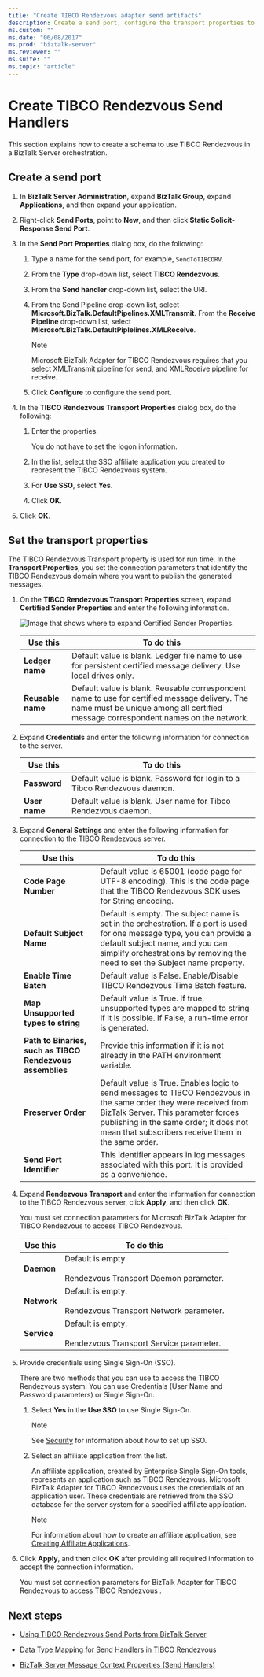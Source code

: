 ```yaml
---
title: "Create TIBCO Rendezvous adapter send artifacts"
description: Create a send port, configure the transport properties to send messages to TIBCO Rendezvous from BizTalk 
ms.custom: ""
ms.date: "06/08/2017"
ms.prod: "biztalk-server"
ms.reviewer: ""
ms.suite: ""
ms.topic: "article"
---
```

# Create TIBCO Rendezvous Send Handlers
This section explains how to create a schema to use TIBCO Rendezvous in a BizTalk Server orchestration.  
  
## Create a send port
  
1.  In **BizTalk Server Administration**, expand **BizTalk Group**, expand **Applications**, and then expand your application.  
  
2.  Right-click **Send Ports**, point to **New**, and then click **Static Solicit-Response Send Port**.  
  
3.  In the **Send Port Properties** dialog box, do the following:  
  
    1.  Type a name for the send port, for example, `SendToTIBCORV`.  
  
    2.  From the **Type** drop-down list, select **TIBCO Rendezvous**.  
  
    3.  From the **Send handler** drop-down list, select the URI.  
  
    4.  From the Send Pipeline drop-down list, select **Microsoft.BizTalk.DefaultPipelines.XMLTransmit**.  From the **Receive Pipeline** drop-down list, select **Microsoft.BizTalk.DefaultPiplelines.XMLReceive**.  

        > [!NOTE]
        > Microsoft BizTalk Adapter for TIBCO Rendezvous requires that you select XMLTransmit pipeline for send, and XMLReceive pipeline for receive.
        
    6.  Click **Configure** to configure the send port.  
  
4.  In the **TIBCO Rendezvous Transport Properties** dialog box, do the following:  
  
    1.  Enter the properties.  
  
         You do not have to set the logon information.  
  
    2.  In the list, select the SSO affiliate application you created to represent the TIBCO Rendezvous system.  
  
    3.  For **Use SSO**, select **Yes**.  
  
    4.  Click **OK**.  
  
5.  Click **OK**.  

## Set the transport properties
The TIBCO Rendezvous Transport property is used for run time. In the **Transport Properties**, you set the connection parameters that identify the TIBCO Rendezvous domain where you want to publish the generated messages.  
  
 
1.  On the **TIBCO Rendezvous Transport Properties** screen, expand **Certified Sender Properties** and enter the following information.  
  
     ![Image that shows where to expand Certified Sender Properties.](../core/media/sadp-tibcoren-transs.gif "SAdp_TibcoRen_Transs")  
  
    |Use this|To do this|  
    |--------------|----------------|  
    |**Ledger name**|Default value is blank. Ledger file name to use for persistent certified message delivery. Use local drives only.|  
    |**Reusable name**|Default value is blank. Reusable correspondent name to use for certified message delivery. The name must be unique among all certified message correspondent names on the network.|  
  
2.  Expand **Credentials** and enter the following information for connection to the server.  
  
    |Use this|To do this|  
    |--------------|----------------|  
    |**Password**|Default value is blank. Password for login to a Tibco Rendezvous daemon.|  
    |**User name**|Default value is blank. User name for Tibco Rendezvous daemon.|  
  
3.  Expand **General Settings** and enter the following information for connection to the TIBCO Rendezvous server.  
  
    |Use this|To do this|  
    |--------------|----------------|  
    |**Code Page Number**|Default value is 65001 (code page for UTF-8 encoding). This is the code page that the TIBCO Rendezvous SDK uses for String encoding.|  
    |**Default Subject Name**|Default is empty. The subject name is set in the orchestration. If a port is used for one message type, you can provide a default subject name, and you can simplify orchestrations by removing the need to set the Subject name property.|  
    |**Enable Time Batch**|Default value is False. Enable/Disable TIBCO Rendezvous Time Batch feature.|  
    |**Map Unsupported types to string**|Default value is True. If true, unsupported types are mapped to string if it is possible. If False, a run-time error is generated.|  
    |**Path to Binaries, such as TIBCO Rendezvous assemblies**|Provide this information if it is not already in the PATH environment variable.|  
    |**Preserver Order**|Default value is True. Enables logic to send messages to TIBCO Rendezvous in the same order they were received from BizTalk Server. This parameter forces publishing in the same order; it does not mean that subscribers receive them in the same order.|  
    |**Send Port Identifier**|This identifier appears in log messages associated with this port. It is provided as a convenience.|  
  
4.  Expand **Rendezvous Transport** and enter the information for connection to the TIBCO Rendezvous server, click **Apply**, and then click **OK**.  
  
     You must set connection parameters for Microsoft BizTalk Adapter for TIBCO Rendezvous to access TIBCO Rendezvous.  
  
    |Use this|To do this|  
    |--------------|----------------|  
    |**Daemon**|Default is empty.<br /><br /> Rendezvous Transport Daemon parameter.|  
    |**Network**|Default is empty.<br /><br /> Rendezvous Transport Network parameter.|  
    |**Service**|Default is empty.<br /><br /> Rendezvous Transport Service parameter.|  
  
5.  Provide credentials using Single Sign-On (SSO).  
  
     There are two methods that you can use to access the TIBCO Rendezvous system. You can use Credentials (User Name and Password parameters) or Single Sign-On.  
  
    1.  Select **Yes** in the **Use SSO** to use Single Sign-On.  
  
        > [!NOTE]
        >  See [Security](../core/security-in-biztalk-adapter-for-tibco-rendezvous.md) for information about how to set up SSO.  
  
    2.  Select an affiliate application from the list.  
  
         An affiliate application, created by Enterprise Single Sign-On tools, represents an application such as TIBCO Rendezvous. Microsoft BizTalk Adapter for TIBCO Rendezvous uses the credentials of an application user. These credentials are retrieved from the SSO database for the server system for a specified affiliate application.  
  
        > [!NOTE]
        >  For information about how to create an affiliate application, see [Creating Affiliate Applications](../core/creating-affiliate-applications1.md).  
  
6.  Click **Apply**, and then click **OK** after providing all required information to accept the connection information.  
  
     You must set connection parameters for BizTalk Adapter for TIBCO Rendezvous to access TIBCO Rendezvous .  


## Next steps
  
-   [Using TIBCO Rendezvous Send Ports from BizTalk Server](../core/using-tibco-rendezvous-send-ports-from-biztalk-server.md)  
  
-   [Data Type Mapping for Send Handlers in TIBCO Rendezvous](../core/data-type-mapping-for-send-handlers-in-tibco-rendezvous.md)  
  
-   [BizTalk Server Message Context Properties (Send Handlers)](../core/biztalk-server-message-context-properties-send-handlers.md)
